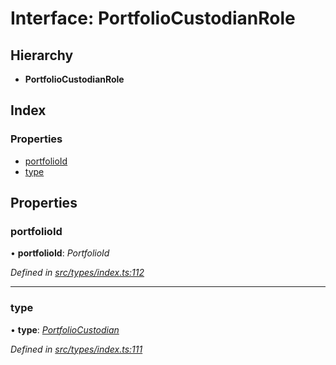 # Interface: PortfolioCustodianRole

## Hierarchy

* **PortfolioCustodianRole**

## Index

### Properties

* [portfolioId](portfoliocustodianrole.md#portfolioid)
* [type](portfoliocustodianrole.md#type)

## Properties

###  portfolioId

• **portfolioId**: *PortfolioId*

*Defined in [src/types/index.ts:112](https://github.com/PolymathNetwork/polymesh-sdk/blob/da0f7fd7/src/types/index.ts#L112)*

___

###  type

• **type**: *[PortfolioCustodian](../enums/roletype.md#portfoliocustodian)*

*Defined in [src/types/index.ts:111](https://github.com/PolymathNetwork/polymesh-sdk/blob/da0f7fd7/src/types/index.ts#L111)*
